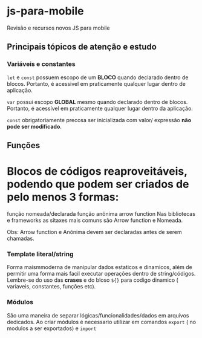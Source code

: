 # js-para-mobile
 Revisão e recursos novos JS para mobile

 ## Principais tópicos de atenção e estudo

 ### Variáveis e constantes

 `let` e `const` possuem escopo de um **BLOCO** quando declarado dentro de blocos. Portanto, é acessivel em praticamente 
 qualquer lugar dentro de aplicação.

 `var` possui escopo **GLOBAL** mesmo quando declarado
 dentro de blocos. Portanto, é acessível em praticamente qualquer lugar dentro da aplicação.

 `const` obrigatoriamente precosa ser inicializada com valor/ expressão **não pode ser modificado**.

## Funções
# Blocos de códigos reaproveitáveis, podendo que podem ser criados de pelo menos 3 formas:

função nomeada/declarada
função anônima
arrow function
Nas bibliotecas e frameworks as sitaxes mais comuns são Arrow function e Nomeada.

Obs: Arrow function e Anônima devem ser declaradas antes de serem chamadas.

### Template literal/string

Forma maismmoderna de manipular dados estaticos e dinamicos, além de permitir uma forma mais facil executar operações dentro de string/códigos. Lembre-se do uso das **crases** e do bloso `${}` para codigo dinamico ( variaveis, constantes, funções etc).

### Módulos

São uma maneira de separar lógicas/funcionalidades/dados em arquivos dedicados. Ao criar módulos é necessario utilizar em comandos `export` ( no modulos a ser exportados) e `import`